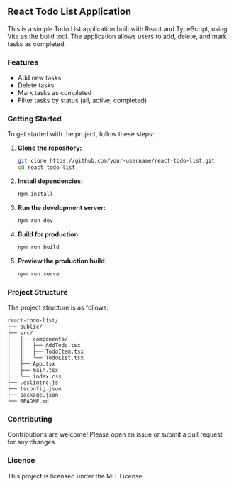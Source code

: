 ## React Todo List Application

This is a simple Todo List application built with React and TypeScript, using Vite as the build tool. The application allows users to add, delete, and mark tasks as completed.

### Features

- Add new tasks
- Delete tasks
- Mark tasks as completed
- Filter tasks by status (all, active, completed)

### Getting Started

To get started with the project, follow these steps:

1. **Clone the repository:**

	```sh
	git clone https://github.com/your-username/react-todo-list.git
	cd react-todo-list
	```

2. **Install dependencies:**

	```sh
	npm install
	```

3. **Run the development server:**

	```sh
	npm run dev
	```

4. **Build for production:**

	```sh
	npm run build
	```

5. **Preview the production build:**

	```sh
	npm run serve
	```

### Project Structure

The project structure is as follows:

```
react-todo-list/
├── public/
├── src/
│   ├── components/
│   │   ├── AddTodo.tsx
│   │   ├── TodoItem.tsx
│   │   └── TodoList.tsx
│   ├── App.tsx
│   ├── main.tsx
│   └── index.css
├── .eslintrc.js
├── tsconfig.json
├── package.json
└── README.md
```

### Contributing

Contributions are welcome! Please open an issue or submit a pull request for any changes.

### License

This project is licensed under the MIT License.